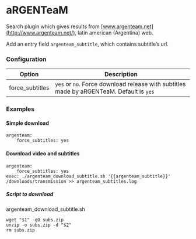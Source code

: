# aRGENTeaM
Search plugin which gives results from [www.argenteam.net](http://www.argenteam.net/), latin american (Argentina) web.

Add an entry field `argenteam_subtitle`, which contains subtitle’s url.
### Configuration
| Option | Description |
| --- | --- |
| force_subtitles | `yes` or `no`. Force download release with subtitles made by aRGENTeaM. Default is `yes`|

### Examples
#### Simple download
```
argenteam:
    force_subtitles: yes
```

#### Download video and subtitles
```
argenteam:
    force_subtitles: yes
exec: ./argenteam_download_subtitle.sh '{{argenteam_subtitle}}' /downloads/transmission >> argenteam_subtitles.log
```
##### Script to download
argenteam_download_subtitle.sh
```
wget "$1" -qO subs.zip
unzip -o subs.zip -d "$2"
rm subs.zip
```